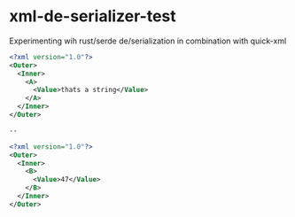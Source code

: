 # xml-de-serializer-test

Experimenting wih rust/serde de/serialization in combination with quick-xml

```xml
<?xml version="1.0"?>
<Outer>
  <Inner>
    <A>
      <Value>thats a string</Value>
    </A>
  </Inner>
</Outer>

--

<?xml version="1.0"?>
<Outer>
  <Inner>
    <B>
      <Value>47</Value>
    </B>
  </Inner>
</Outer>

```
